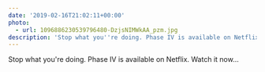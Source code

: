 ```yaml
---
date: '2019-02-16T21:02:11+00:00'
photo:
  - url: 1096886230539796480-DzjsNIMWkAA_pzm.jpg
description: 'Stop what you''re doing. Phase IV is available on Netflix. Watch it now... '
---
```

Stop what you're doing. Phase IV is available on Netflix. Watch it now... 
